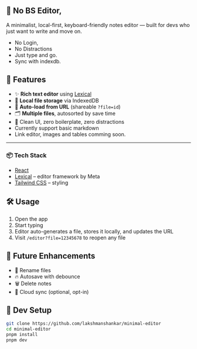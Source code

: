 
## 📝 No BS Editor,

A minimalist, local-first, keyboard-friendly notes editor — built for devs who just want to write and move on.

- No Login,
- No Distractions
- Just type and go.
- Sync with indexdb.

## 🚀 Features

- ✨ **Rich text editor** using [Lexical](https://lexical.dev/)
- 💾 **Local file storage** via IndexedDB
- 🔁 **Auto-load from URL** (shareable `?file=id`)
- 🗂️ **Multiple files**, autosorted by save time
- 🧼 Clean UI, zero boilerplate, zero distractions
- Currently support basic markdown
- Link editor, images and tables comming soon.

---

### 📦 Tech Stack

- [React](https://reactjs.org)
- [Lexical](https://lexical.dev) – editor framework by Meta
- [Tailwind CSS](https://tailwindcss.com) – styling



## 🛠️ Usage

1. Open the app
2. Start typing
4. Editor auto-generates a file, stores it locally, and updates the URL
5. Visit `/editor?file=12345678` to reopen any file



## 🚧 Future Enhancements

- 📝 Rename files
- 🔥 Autosave with debounce
- 🗑️ Delete notes
- 🔐 Cloud sync (optional, opt-in)



## 🧪 Dev Setup

```bash
git clone https://github.com/lakshmanshankar/minimal-editor
cd minimal-editor
pnpm install
pnpm dev
```
